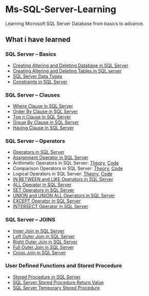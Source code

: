 # Ms-SQL-Server-Learning
Learning Microsoft SQL Server Database from basics to advance.

## What i have learned

### SQL Server – Basics
- [Creating Altering and Deleting Database in SQL Server](https://github.com/Sajjat004/Ms-SQL-Server-Learning/blob/main/SQL%20Server%20%E2%80%93%20Basics/Creating%20Altering%20and%20Deleting%20Database%20in%20SQL%20Server.sql)
- [Creating Altering and Deleting Tables in SQL server](https://github.com/Sajjat004/Ms-SQL-Server-Learning/blob/main/SQL%20Server%20%E2%80%93%20Basics/Creating%20Altering%20and%20Deleting%20Tables%20in%20SQL%20server.sql)
- [SQL Server Data Types](https://github.com/Sajjat004/Ms-SQL-Server-Learning/blob/main/SQL%20Server%20%E2%80%93%20Basics/SQL%20Server%20Data%20Types.sql)
- [Constraints in SQL Server](https://github.com/Sajjat004/Ms-SQL-Server-Learning/blob/main/SQL%20Server%20%E2%80%93%20Basics/Constraints%20in%20SQL%20Server.sql)

### SQL Server – Clauses
- [Where Clause in SQL Server](https://github.com/Sajjat004/Ms-SQL-Server-Learning/blob/main/SQL%20Server%20%E2%80%93%20Clauses/Where%20Clause%20in%20SQL%20Server.sql)
- [Order By Clause in SQL Server](https://github.com/Sajjat004/Ms-SQL-Server-Learning/blob/main/SQL%20Server%20%E2%80%93%20Clauses/Order%20By%20Clause%20in%20SQL%20Server.sql)
- [Top n Clause in SQL Server](https://github.com/Sajjat004/Ms-SQL-Server-Learning/blob/main/SQL%20Server%20%E2%80%93%20Clauses/Top%20n%20Clause%20in%20SQL%20Server.sql)
- [Group By Clause in SQL Server](https://github.com/Sajjat004/Ms-SQL-Server-Learning/blob/main/SQL%20Server%20%E2%80%93%20Clauses/Group%20By%20Clause%20in%20SQL%20Server.sql)
- [Having Clause in SQL Server](https://github.com/Sajjat004/Ms-SQL-Server-Learning/blob/main/SQL%20Server%20%E2%80%93%20Clauses/Having%20Clause%20in%20SQL%20Server.sql)

### SQL Server – Operators
- [Operators in SQL Server](https://github.com/Sajjat004/Ms-SQL-Server-Learning/blob/main/SQL%20Server%20%E2%80%93%20Operators/Images/Operators.png)
- [Assignment Operator in SQL Server](https://github.com/Sajjat004/Ms-SQL-Server-Learning/blob/main/SQL%20Server%20%E2%80%93%20Operators/Assignment%20Operator%20in%20SQL%20Server.sql)
- Arithmetic Operators in SQL Server: [Theory](https://github.com/Sajjat004/Ms-SQL-Server-Learning/blob/main/SQL%20Server%20%E2%80%93%20Operators/Images/Arithomatic%20Operators.png), [Code](https://github.com/Sajjat004/Ms-SQL-Server-Learning/blob/main/SQL%20Server%20%E2%80%93%20Operators/Arithmetic%20Operators%20in%20SQL%20Server.sql)
- Comparison Operators in SQL Server: [Theory](https://github.com/Sajjat004/Ms-SQL-Server-Learning/blob/main/SQL%20Server%20%E2%80%93%20Operators/Images/Comparison%20Operators.png), [Code](https://github.com/Sajjat004/Ms-SQL-Server-Learning/blob/main/SQL%20Server%20%E2%80%93%20Operators/Comparison%20Operators%20in%20SQL%20Server.sql)
- Logical Operators in SQL Server: [Theory](https://github.com/Sajjat004/Ms-SQL-Server-Learning/blob/main/SQL%20Server%20%E2%80%93%20Operators/Images/Logical%20Operators.png), [Code](https://github.com/Sajjat004/Ms-SQL-Server-Learning/blob/main/SQL%20Server%20%E2%80%93%20Operators/Logical%20Operators%20in%20SQL%20Server.sql)
- [IN BETWEEN and LIKE Operators in SQL Server](https://github.com/Sajjat004/Ms-SQL-Server-Learning/blob/main/SQL%20Server%20%E2%80%93%20Operators/IN%20BETWEEN%20and%20LIKE%20Operators%20in%20SQL%20Server.sql)
- [ALL Operator in SQL Server](https://github.com/Sajjat004/Ms-SQL-Server-Learning/blob/main/SQL%20Server%20%E2%80%93%20Operators/ALL%20Operator%20in%20SQL%20Server.sql)
- [SET Operators in SQL Server](https://github.com/Sajjat004/Ms-SQL-Server-Learning/blob/main/SQL%20Server%20%E2%80%93%20Operators/Images/SET%20Operators.png)
- [UNION and UNION ALL Operators in SQL Server](https://github.com/Sajjat004/Ms-SQL-Server-Learning/blob/main/SQL%20Server%20%E2%80%93%20Operators/UNION%20and%20UNION%20ALL%20Operators%20in%20SQL%20Server.sql)
- [EXCEPT Operator in SQL Server](https://github.com/Sajjat004/Ms-SQL-Server-Learning/blob/main/SQL%20Server%20%E2%80%93%20Operators/EXCEPT%20Operator%20in%20SQL%20Server.sql)
- [INTERSECT Operator in SQL Server](https://github.com/Sajjat004/Ms-SQL-Server-Learning/blob/main/SQL%20Server%20%E2%80%93%20Operators/INTERSECT%20Operator%20in%20SQL%20Server.sql)

### SQL Server – JOINS
- [Inner Join in SQL Server](https://github.com/Sajjat004/Ms-SQL-Server-Learning/blob/main/SQL%20Server%20%E2%80%93%20JOINS/Inner%20Join%20in%20SQL%20Server.sql)
- [Left Outer Join in SQL Server](https://github.com/Sajjat004/Ms-SQL-Server-Learning/blob/main/SQL%20Server%20%E2%80%93%20JOINS/Left%20Outer%20Join%20in%20SQL%20Server.sql)
- [Right Outer Join in SQL Server](https://github.com/Sajjat004/Ms-SQL-Server-Learning/blob/main/SQL%20Server%20%E2%80%93%20JOINS/Right%20Outer%20Join%20in%20SQL%20Server.sql)
- [Full Outer Join in SQL Server](https://github.com/Sajjat004/Ms-SQL-Server-Learning/blob/main/SQL%20Server%20%E2%80%93%20JOINS/Full%20Outer%20Join%20in%20SQL%20Server.sql)
- [Cross Join in SQL Server](https://github.com/Sajjat004/Ms-SQL-Server-Learning/blob/main/SQL%20Server%20%E2%80%93%20JOINS/Cross%20Join%20in%20SQL%20Server.sql)

### User Defined Functions and Stored Procedure
- [Stored Procedure in SQL Server]()
- [SQL Server Stored Procedure Return Value]()
- [SQL Server Temporary Stored Procedure]()